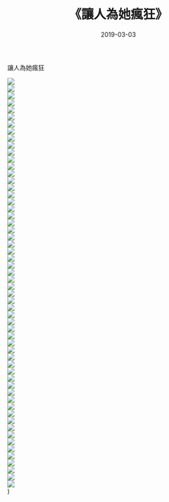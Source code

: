 ﻿---
layout: post
title:  《讓人為她瘋狂》
date:   2019-03-03
img: http://img.660000.xyz/Sharelink/唯美/2019/讓人為她瘋狂/000.jpg
categories: [美女, 清纯, 唯美]
---

讓人為她瘋狂

  ![](http://img.660000.xyz/Sharelink/唯美/2019/讓人為她瘋狂/001.jpg) <br> ![](http://img.660000.xyz/Sharelink/唯美/2019/讓人為她瘋狂/002.jpg) <br> ![](http://img.660000.xyz/Sharelink/唯美/2019/讓人為她瘋狂/003.jpg) <br> ![](http://img.660000.xyz/Sharelink/唯美/2019/讓人為她瘋狂/004.jpg) <br> ![](http://img.660000.xyz/Sharelink/唯美/2019/讓人為她瘋狂/005.jpg) <br> ![](http://img.660000.xyz/Sharelink/唯美/2019/讓人為她瘋狂/006.jpg) <br> ![](http://img.660000.xyz/Sharelink/唯美/2019/讓人為她瘋狂/007.jpg) <br> ![](http://img.660000.xyz/Sharelink/唯美/2019/讓人為她瘋狂/008.jpg) <br> ![](http://img.660000.xyz/Sharelink/唯美/2019/讓人為她瘋狂/009.jpg) <br> ![](http://img.660000.xyz/Sharelink/唯美/2019/讓人為她瘋狂/010.jpg) <br> ![](http://img.660000.xyz/Sharelink/唯美/2019/讓人為她瘋狂/011.jpg) <br> ![](http://img.660000.xyz/Sharelink/唯美/2019/讓人為她瘋狂/012.jpg) <br> ![](http://img.660000.xyz/Sharelink/唯美/2019/讓人為她瘋狂/013.jpg) <br> ![](http://img.660000.xyz/Sharelink/唯美/2019/讓人為她瘋狂/014.jpg) <br> ![](http://img.660000.xyz/Sharelink/唯美/2019/讓人為她瘋狂/015.jpg) <br> ![](http://img.660000.xyz/Sharelink/唯美/2019/讓人為她瘋狂/016.jpg) <br> ![](http://img.660000.xyz/Sharelink/唯美/2019/讓人為她瘋狂/017.jpg) <br> ![](http://img.660000.xyz/Sharelink/唯美/2019/讓人為她瘋狂/018.jpg) <br> ![](http://img.660000.xyz/Sharelink/唯美/2019/讓人為她瘋狂/019.jpg) <br> ![](http://img.660000.xyz/Sharelink/唯美/2019/讓人為她瘋狂/020.jpg) <br> ![](http://img.660000.xyz/Sharelink/唯美/2019/讓人為她瘋狂/021.jpg) <br> ![](http://img.660000.xyz/Sharelink/唯美/2019/讓人為她瘋狂/022.jpg) <br> ![](http://img.660000.xyz/Sharelink/唯美/2019/讓人為她瘋狂/023.jpg) <br> ![](http://img.660000.xyz/Sharelink/唯美/2019/讓人為她瘋狂/024.jpg) <br> ![](http://img.660000.xyz/Sharelink/唯美/2019/讓人為她瘋狂/025.jpg) <br> ![](http://img.660000.xyz/Sharelink/唯美/2019/讓人為她瘋狂/026.jpg) <br> ![](http://img.660000.xyz/Sharelink/唯美/2019/讓人為她瘋狂/027.jpg) <br> ![](http://img.660000.xyz/Sharelink/唯美/2019/讓人為她瘋狂/028.jpg) <br> ![](http://img.660000.xyz/Sharelink/唯美/2019/讓人為她瘋狂/029.jpg) <br> ![](http://img.660000.xyz/Sharelink/唯美/2019/讓人為她瘋狂/030.jpg) <br> ![](http://img.660000.xyz/Sharelink/唯美/2019/讓人為她瘋狂/031.jpg) <br> ![](http://img.660000.xyz/Sharelink/唯美/2019/讓人為她瘋狂/032.jpg) <br> ![](http://img.660000.xyz/Sharelink/唯美/2019/讓人為她瘋狂/033.jpg) <br> ![](http://img.660000.xyz/Sharelink/唯美/2019/讓人為她瘋狂/034.jpg) <br> ![](http://img.660000.xyz/Sharelink/唯美/2019/讓人為她瘋狂/035.jpg) <br> ![](http://img.660000.xyz/Sharelink/唯美/2019/讓人為她瘋狂/036.jpg) <br> ![](http://img.660000.xyz/Sharelink/唯美/2019/讓人為她瘋狂/037.jpg) <br> ![](http://img.660000.xyz/Sharelink/唯美/2019/讓人為她瘋狂/038.jpg) <br> ![](http://img.660000.xyz/Sharelink/唯美/2019/讓人為她瘋狂/039.jpg) <br> ![](http://img.660000.xyz/Sharelink/唯美/2019/讓人為她瘋狂/040.jpg) <br> ![](http://img.660000.xyz/Sharelink/唯美/2019/讓人為她瘋狂/041.jpg) <br> ![](http://img.660000.xyz/Sharelink/唯美/2019/讓人為她瘋狂/042.jpg) <br> ![](http://img.660000.xyz/Sharelink/唯美/2019/讓人為她瘋狂/043.jpg) <br> ![](http://img.660000.xyz/Sharelink/唯美/2019/讓人為她瘋狂/044.jpg) <br> ![](http://img.660000.xyz/Sharelink/唯美/2019/讓人為她瘋狂/045.jpg) <br> ![](http://img.660000.xyz/Sharelink/唯美/2019/讓人為她瘋狂/046.jpg) <br> ![](http://img.660000.xyz/Sharelink/唯美/2019/讓人為她瘋狂/047.jpg) <br> ![](http://img.660000.xyz/Sharelink/唯美/2019/讓人為她瘋狂/048.jpg) <br> ![](http://img.660000.xyz/Sharelink/唯美/2019/讓人為她瘋狂/049.jpg) <br> ![](http://img.660000.xyz/Sharelink/唯美/2019/讓人為她瘋狂/050.jpg) <br> ![](http://img.660000.xyz/Sharelink/唯美/2019/讓人為她瘋狂/051.jpg) <br> ![](http://img.660000.xyz/Sharelink/唯美/2019/讓人為她瘋狂/052.jpg) <br> ![](http://img.660000.xyz/Sharelink/唯美/2019/讓人為她瘋狂/053.jpg) <br> ![](http://img.660000.xyz/Sharelink/唯美/2019/讓人為她瘋狂/054.jpg) <br> ![](http://img.660000.xyz/Sharelink/唯美/2019/讓人為她瘋狂/055.jpg) <br> ![](http://img.660000.xyz/Sharelink/唯美/2019/讓人為她瘋狂/056.jpg) <br> ![](http://img.660000.xyz/Sharelink/唯美/2019/讓人為她瘋狂/057.jpg) <br> ![](http://img.660000.xyz/Sharelink/唯美/2019/讓人為她瘋狂/058.jpg) <br>) <br>